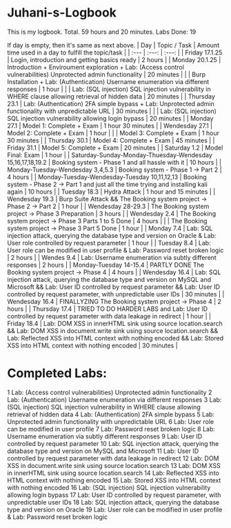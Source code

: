# Juhani-s-Logbook

This is my logbook. Total. 59 hours and 20 minutes. Labs Done: 19



If day is empty, then it's same as next above.
| Day  | Topic / Task | Amount time used in a day to fulfill the topic/task |
| :---         |     :---:      |     :---:      |
| Friday 17.1.25 | Login, introduction and getting basics ready | 2 hours  |
| Monday 20.1.25 | Introduction + Enviroument exploration + Lab: (Access control vulnerabilities) Unprotected admin functionality | 20 minutes  |
|  | Burp Installation + Lab: (Authentication) Username enumeration via different responses | 1 hour  |
|  | Lab: (SQL injection) SQL injection vulnerability in WHERE clause allowing retrieval of hidden data | 20 minutes  |
| Thursday 23.1 | Lab: (Authentication) 2FA simple bypass + Lab: Unprotected admin functionality with unpredictable URL | 30 minutes |
|  | Lab: (SQL injection) SQL injection vulnerability allowing login bypass | 20 minutes |
| Monday 27.1  | Model 1: Complete + Exam | 1 hour 30 minutes |
| Wendesday 27.1  | Model 2: Complete + Exam | 1 hour |
|  | Model 3: Complete + Exam | 1 hour 30 minutes |
| Thursday 30.1  | Model 4: Complete + Exam | 45 minutes |
| Friday 31.1  | Model 5: Complete + Exam | 20 minutes |
| Saturday 1.2  | Model Final: Exam | 1 hour |
| Saturday-Sunday-Monday-Thuesday-Wendesday  15,16,17,18,19.2 |  Booking system - Phase 1 and all hassle with it | 10 hours |
| Monday-Tuesday-Wendesday 3,4,5.3 | Booking system - Phase 1 -> Part 2 | 4 hours |
| Monday-Tuesday-Wendesday-Tuesday 10,11,12,13 | Booking system - Phase 2 -> Part 1 and just all the time trying and installing kali again | 10 hours |
| Tuesday 18.3  | Hydra Attack | 1 hour and 15 minutes |
| Wendesday 19.3  | Burp Suite Attack && The Booking system project → Phase 2 → Part 2 | 1 hour |
| Wendesday 28-29.3  | The Booking system project → Phase 3 Preparation | 3 hours |
| Wendesday 2.4  | The Booking system project → Phase 3 Parts 1 to 5 Done | 4 hours |
|   | The Booking system project → Phase 3 Part 5 Done | 1 hour |
| Monday 7.4  | Lab: SQL injection attack, querying the database type and version on Oracle & Lab: User role controlled by request parameter | 1 hour |
| Tuesday 8.4  | Lab: User role can be modified in user profile & Lab: Password reset broken logic | 2 hours |
| Wendes 9.4  | Lab: Username enumeration via subtly different responses | 2 hours |
| Monday-Tuesday 14-15.4  | PARTLY DONE The Booking system project → Phase 4 | 4 hours |
| Wendesday 16.4  | Lab: SQL injection attack, querying the database type and version on MySQL and Microsoft && Lab: User ID controlled by request parameter && Lab: User ID controlled by request parameter, with unpredictable user IDs | 30 minutes |
| Wendesday 16.4  | FINALLYZING The Booking system project → Phase 4 | 2 hours |
| Thursday 17.4  | TRIED TO DO HARDER LABS and Lab: User ID controlled by request parameter with data leakage in redirect | 1 hour |
| Friday 18.4  | Lab: DOM XSS in innerHTML sink using source location.search && Lab: DOM XSS in document.write sink using source location.search && Lab: Reflected XSS into HTML context with nothing encoded && Lab: Stored XSS into HTML context with nothing encoded | 30 minutes |


# Completed Labs:
1 Lab: (Access control vulnerabilities) Unprotected admin functionality
2 Lab: (Authentication) Username enumeration via different responses
3 Lab: (SQL injection) SQL injection vulnerability in WHERE clause allowing retrieval of hidden data
4 Lab: (Authentication) 2FA simple bypass
5 Lab: Unprotected admin functionality with unpredictable URL
6 Lab: User role can be modified in user profile
7 Lab: Password reset broken logic
8 Lab: Username enumeration via subtly different responses
9 Lab: User ID controlled by request parameter
10 Lab: SQL injection attack, querying the database type and version on MySQL and Microsoft
11 Lab: User ID controlled by request parameter with data leakage in redirect
12 Lab: DOM XSS in document.write sink using source location.search
13 Lab: DOM XSS in innerHTML sink using source location.search
14 Lab: Reflected XSS into HTML context with nothing encoded
15 Lab: Stored XSS into HTML context with nothing encoded
16 Lab: (SQL injection) SQL injection vulnerability allowing login bypass
17 Lab: User ID controlled by request parameter, with unpredictable user IDs
18 Lab: SQL injection attack, querying the database type and version on Oracle
19 Lab: User role can be modified in user profile & Lab: Password reset broken logic
